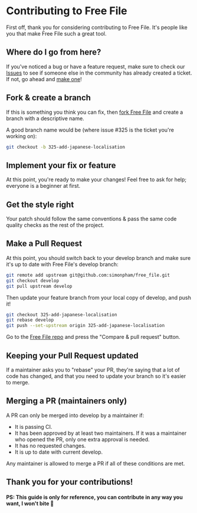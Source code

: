 # Contributing to Free File

First off, thank you for considering contributing to Free File. It's people like you that make Free File such a great tool.

## Where do I go from here?

If you've noticed a bug or have a feature request, make sure to check our [Issues](https://github.com/simonpham/free_file/issues) to see if someone else in the community has already created a ticket. If not, go ahead and [make one](https://github.com/simonpham/free_file/issues/new)!

## Fork & create a branch

If this is something you think you can fix, then [fork Free File](https://help.github.com/articles/fork-a-repo) and create a branch with a descriptive name.

A good branch name would be (where issue #325 is the ticket you're working on):

```bash
git checkout -b 325-add-japanese-localisation
```

## Implement your fix or feature

At this point, you're ready to make your changes! Feel free to ask for help; everyone is a beginner at first.

## Get the style right

Your patch should follow the same conventions & pass the same code quality checks as the rest of the project.

## Make a Pull Request

At this point, you should switch back to your develop branch and make sure it's up to date with Free File's develop branch:

```bash
git remote add upstream git@github.com:simonpham/free_file.git
git checkout develop
git pull upstream develop
```

Then update your feature branch from your local copy of develop, and push it!

```bash
git checkout 325-add-japanese-localisation
git rebase develop
git push --set-upstream origin 325-add-japanese-localisation
```

Go to the [Free File repo](https://github.com/simonpham/free_file) and press the "Compare & pull request" button.

## Keeping your Pull Request updated

If a maintainer asks you to "rebase" your PR, they're saying that a lot of code has changed, and that you need to update your branch so it's easier to merge.

## Merging a PR (maintainers only)

A PR can only be merged into develop by a maintainer if:

- It is passing CI.
- It has been approved by at least two maintainers. If it was a maintainer who opened the PR, only one extra approval is needed.
- It has no requested changes.
- It is up to date with current develop.

Any maintainer is allowed to merge a PR if all of these conditions are met.

## Thank you for your contributions!

#### PS: This guide is only for reference, you can contribute in any way you want, I won't bite 🦊 
